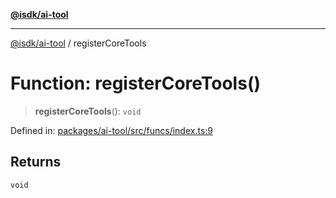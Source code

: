 [**@isdk/ai-tool**](../README.md)

***

[@isdk/ai-tool](../globals.md) / registerCoreTools

# Function: registerCoreTools()

> **registerCoreTools**(): `void`

Defined in: [packages/ai-tool/src/funcs/index.ts:9](https://github.com/isdk/ai-tool.js/blob/7135b3a67072644f21685b76900b7f351401749e/src/funcs/index.ts#L9)

## Returns

`void`
